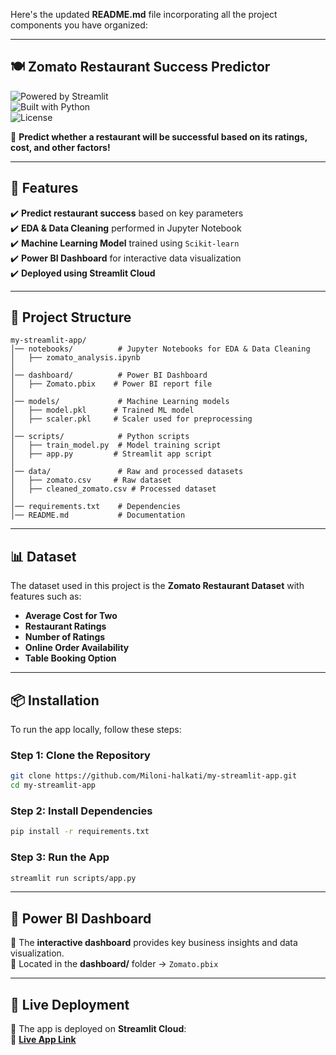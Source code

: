 Here's the updated **README.md** file incorporating all the project components you have organized:  

---

## 🍽️ Zomato Restaurant Success Predictor  
![Powered by Streamlit](https://img.shields.io/badge/Powered%20by-Streamlit-red)  
![Built with Python](https://img.shields.io/badge/Built%20with-Python%203.x-blue)  
![License](https://img.shields.io/badge/License-MIT-green)  

🚀 **Predict whether a restaurant will be successful based on its ratings, cost, and other factors!**  

---

## 📌 Features  
✔️ **Predict restaurant success** based on key parameters  
✔️ **EDA & Data Cleaning** performed in Jupyter Notebook  
✔️ **Machine Learning Model** trained using `Scikit-learn`  
✔️ **Power BI Dashboard** for interactive data visualization  
✔️ **Deployed using Streamlit Cloud**  

---

## 📂 Project Structure  
```
my-streamlit-app/
│── notebooks/          # Jupyter Notebooks for EDA & Data Cleaning
│   ├── zomato_analysis.ipynb
│
│── dashboard/          # Power BI Dashboard
│   ├── Zomato.pbix    # Power BI report file
│
│── models/             # Machine Learning models
│   ├── model.pkl      # Trained ML model
│   ├── scaler.pkl     # Scaler used for preprocessing
│
│── scripts/            # Python scripts
│   ├── train_model.py  # Model training script
│   ├── app.py         # Streamlit app script
│
│── data/               # Raw and processed datasets
│   ├── zomato.csv     # Raw dataset
│   ├── cleaned_zomato.csv # Processed dataset
│
│── requirements.txt    # Dependencies  
│── README.md           # Documentation  
```

---

## 📊 Dataset  
The dataset used in this project is the **Zomato Restaurant Dataset** with features such as:  
- **Average Cost for Two**
- **Restaurant Ratings**
- **Number of Ratings**
- **Online Order Availability**
- **Table Booking Option**

---

## 📦 Installation  
To run the app locally, follow these steps:

### **Step 1: Clone the Repository**  
```bash
git clone https://github.com/Miloni-halkati/my-streamlit-app.git
cd my-streamlit-app
```

### **Step 2: Install Dependencies**  
```bash
pip install -r requirements.txt
```

### **Step 3: Run the App**  
```bash
streamlit run scripts/app.py
```

---

## 🎯 Power BI Dashboard  
📌 The **interactive dashboard** provides key business insights and data visualization.  
📂 Located in the **dashboard/** folder → `Zomato.pbix`  

---

## 🔗 Live Deployment  
🚀 The app is deployed on **Streamlit Cloud**:  
🔗 **[Live App Link](https://miloni-halkati-my-streamlit-app.streamlit.app)**  

